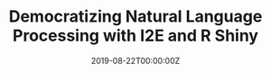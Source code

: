 ---
title: 'Democratizing Natural Language Processing with I2E and R Shiny'
authors:
- Abhik Seal
date: '2019-08-22T00:00:00Z'

# Schedule page publish date (NOT proceeding's date).
publishDate: '20001-01-01T00:00:00Z'

# proceeding type.
# Legend: 0 = Uncategorized; 1 = Talk, 2 = Keynote, 3 = Workshop
# To add more update publications_types.toml and en.yaml
proceeding_types: ['1']

# proceeding name and optional abbreviated proceeding name.
proceeding: Presented at 2019 Conference
proceeding_short: Presented at 2019 Conference

abstract: 

tags:
- Abbvie
featured: false

links:
url_slides: 'https://github.com/rinpharma/2019_presentations/blob/master/talks_folder/2019-Seal-Democratizing_NLP_Search_Through_I2E_and_R_Shiny.pptx'
url_video: ''

---